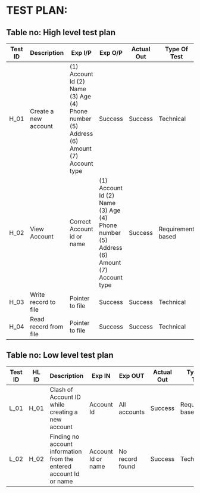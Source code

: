 # TEST PLAN:

## Table no: High level test plan

| **Test ID** | **Description**                                              | **Exp I/P** | **Exp O/P** | **Actual Out** |**Type Of Test**  |    
|-------------|--------------------------------------------------------------|------------|-------------|----------------|------------------|
|  H_01       |Create a new account|(1) Account Id (2) Name (3) Age (4) Phone number (5) Address (6) Amount (7) Account type |Success| Success|Technical|
|  H_02       |View Account| Correct Account id or name|(1) Account Id (2) Name (3) Age (4) Phone number (5) Address (6) Amount (7) Account type|Success|Requirement based    |
|  H_03       |Write record to file| Pointer to file|Success| Success|Technical   |
|  H_04      |Read record from file| Pointer to file|Success| Success|Technical   |

## Table no: Low level test plan

| **Test ID** |**HL ID**| **Description**                                              | **Exp IN** | **Exp OUT** | **Actual Out** |**Type Of Test**  |    
|-------------|---------|--------------------------------------------------------------|------------|-------------|----------------|------------------|
|  L_01       |H_01|Clash of Account ID while creating a new account| Account Id |All accounts|Success|Requirement based |
|  L_02       |H_02|Finding no account information from the entered account Id or name| Account Id or name | No record found| Success|Technical   |
